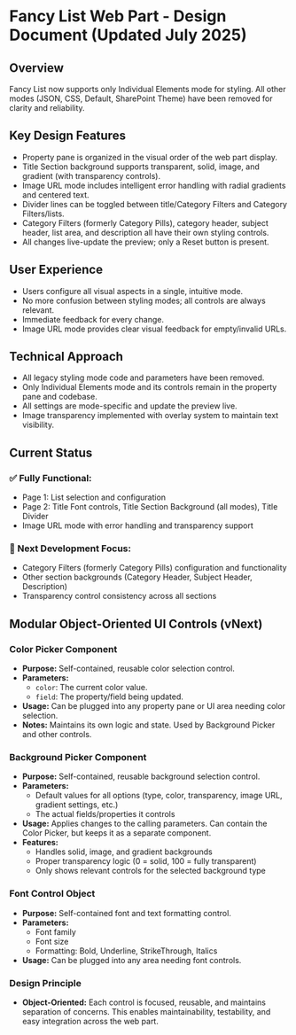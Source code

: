 # Fancy List Web Part - Design Document (Updated July 2025)

## Overview
Fancy List now supports only Individual Elements mode for styling. All other modes (JSON, CSS, Default, SharePoint Theme) have been removed for clarity and reliability.

## Key Design Features
- Property pane is organized in the visual order of the web part display.
- Title Section background supports transparent, solid, image, and gradient (with transparency controls).
- Image URL mode includes intelligent error handling with radial gradients and centered text.
- Divider lines can be toggled between title/Category Filters and Category Filters/lists.
- Category Filters (formerly Category Pills), category header, subject header, list area, and description all have their own styling controls.
- All changes live-update the preview; only a Reset button is present.

## User Experience
- Users configure all visual aspects in a single, intuitive mode.
- No more confusion between styling modes; all controls are always relevant.
- Immediate feedback for every change.
- Image URL mode provides clear visual feedback for empty/invalid URLs.

## Technical Approach
- All legacy styling mode code and parameters have been removed.
- Only Individual Elements mode and its controls remain in the property pane and codebase.
- All settings are mode-specific and update the preview live.
- Image transparency implemented with overlay system to maintain text visibility.

## Current Status
### ✅ Fully Functional:
- Page 1: List selection and configuration
- Page 2: Title Font controls, Title Section Background (all modes), Title Divider
- Image URL mode with error handling and transparency support

### 🔄 Next Development Focus:
- Category Filters (formerly Category Pills) configuration and functionality
- Other section backgrounds (Category Header, Subject Header, Description)
- Transparency control consistency across all sections

## Modular Object-Oriented UI Controls (vNext)

### Color Picker Component
- **Purpose:** Self-contained, reusable color selection control.
- **Parameters:**
  - `color`: The current color value.
  - `field`: The property/field being updated.
- **Usage:** Can be plugged into any property pane or UI area needing color selection.
- **Notes:** Maintains its own logic and state. Used by Background Picker and other controls.

### Background Picker Component
- **Purpose:** Self-contained, reusable background selection control.
- **Parameters:**
  - Default values for all options (type, color, transparency, image URL, gradient settings, etc.)
  - The actual fields/properties it controls
- **Usage:** Applies changes to the calling parameters. Can contain the Color Picker, but keeps it as a separate component.
- **Features:**
  - Handles solid, image, and gradient backgrounds
  - Proper transparency logic (0 = solid, 100 = fully transparent)
  - Only shows relevant controls for the selected background type

### Font Control Object
- **Purpose:** Self-contained font and text formatting control.
- **Parameters:**
  - Font family
  - Font size
  - Formatting: Bold, Underline, StrikeThrough, Italics
- **Usage:** Can be plugged into any area needing font controls.

### Design Principle
- **Object-Oriented:** Each control is focused, reusable, and maintains separation of concerns. This enables maintainability, testability, and easy integration across the web part.
